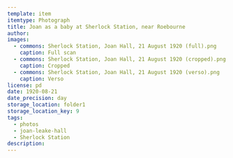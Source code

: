 ```yaml
---
template: item
itemtype: Photograph
title: Joan as a baby at Sherlock Station, near Roebourne
author: 
images:
  - commons: Sherlock Station, Joan Hall, 21 August 1920 (full).png
    caption: Full scan
  - commons: Sherlock Station, Joan Hall, 21 August 1920 (cropped).png
    caption: Cropped
  - commons: Sherlock Station, Joan Hall, 21 August 1920 (verso).png
    caption: Verso
license: pd
date: 1920-08-21
date_precision: day
storage_location: folder1
storage_location_key: 9
tags:
  - photos
  - joan-leake-hall
  - Sherlock Station
description: 
---
```

